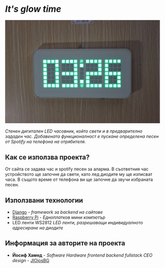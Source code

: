 
# *It's glow time*

![Лого/Визия на проекта](img.jpg)

*Стенен дигитален LED часовник, който свети и в предварително зададен час. Добавената функционалност е пускане определена песен от Spotify на телефона на отрябителя.* 

## Как се използва проекта?
От сайта се задава час и spotify песен за аларма. В съответния час устройството ще започне да свети, като лед диодите му ще изписват часа. В същото време от телефона ви ще започне да звучи избраната песен. 

## Използвани технологии

* [Django](https://www.djangoproject.com/) - *framework за backend на сайтове*
* [Raspberry Pi](https://www.raspberrypi.org/) - *Едноплатков мини компютър*
* LED ленти WS2812 *LED ленти, разрешаващи индивидуалното адресиране на диодите*


## Информация за авторите на проекта

* **Йосиф Хамед** - *Software Hardware frontend backend fullstack CEO design* - [JIOjosBG](https://github.com/JIOjosBG/)
